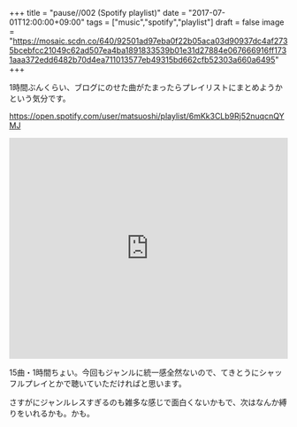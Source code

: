 +++
title = "pause//002 (Spotify playlist)"
date = "2017-07-01T12:00:00+09:00"
tags = ["music","spotify","playlist"]
draft = false
image = "https://mosaic.scdn.co/640/92501ad97eba0f22b05aca03d90937dc4af2735bcebfcc21049c62ad507ea4ba1891833539b01e31d27884e067666916ff1731aaa372edd6482b70d4ea711013577eb49315bd662cfb52303a660a6495"
+++

1時間ぶんくらい、ブログにのせた曲がたまったらプレイリストにまとめようかという気分です。

https://open.spotify.com/user/matsuoshi/playlist/6mKk3CLb9Rj52nuqcnQYMJ

<iframe src="https://open.spotify.com/embed/user/matsuoshi/playlist/6mKk3CLb9Rj52nuqcnQYMJ" width="100%" height="400" frameborder="0" allowtransparency="true"></iframe>

15曲・1時間ちょい。今回もジャンルに統一感全然ないので、てきとうにシャッフルプレイとかで聴いていただければと思います。

さすがにジャンルレスすぎるのも雑多な感じで面白くないかもで、次はなんか縛りをいれるかも。かも。
